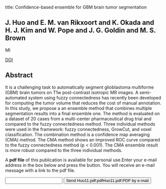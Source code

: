 title: Confidence-based ensemble for GBM brain tumor segmentation

## J. Huo and E. M. van Rikxoort and K. Okada and H. J. Kim and W. Pope and J. G. Goldin and M. S. Brown
MI

<a href="https://doi.org/10.1117/12.877913">DOI</a>

## Abstract
It is a challenging task to automatically segment glioblastoma multiforme (GBM) brain tumors on T1w post-contrast isotropic MR images. A semi-automated system using fuzzy connectedness has recently been developed for computing the tumor volume that reduces the cost of manual annotation. In this study, we propose a an ensemble method that combines multiple segmentation results into a final ensemble one. The method is evaluated on a dataset of 20 cases from a multi-center pharmaceutical drug trial and compared to the fuzzy connectedness method. Three individual methods were used in the framework: fuzzy connectedness, GrowCut, and voxel classification. The combination method is a confidence map averaging (CMA) method. The CMA method shows an improved ROC curve compared to the fuzzy connectedness method (p < 0.001). The CMA ensemble result is more robust compared to the three individual methods.

A <b>pdf file</b> of this publication is available for personal use.Enter your e-mail address in the box below and press the button. You will receive an e-mail message with a link to the pdf file.
<form action="sender.php">  <input type="text" name="email">  <input type="submit" value="Send Huo11.pdf:pdfHuo11.pdf:PDF by e-mail"></form>